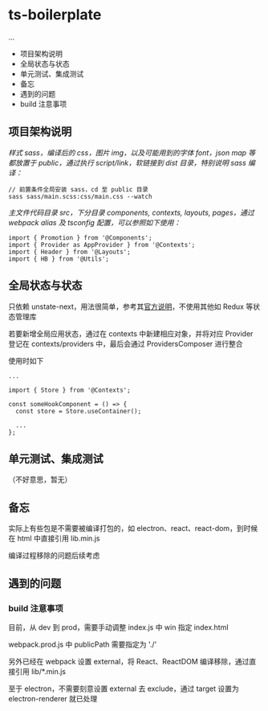 # ts-boilerplate

...

* 项目架构说明
* 全局状态与状态
* 单元测试、集成测试
* 备忘
* 遇到的问题
* build 注意事项


## 项目架构说明

*样式 sass，编译后的 css，图片 img，以及可能用到的字体 font，json map 等都放置于 public，通过执行 script/link，软链接到 dist 目录，特别说明 sass 编译：*

```
// 前置条件全局安装 sass，cd 至 public 目录
sass sass/main.scss:css/main.css --watch
```


*主文件代码目录 src，下分目录 components, contexts, layouts, pages，通过 webpack alias 及 tsconfig 配置，可以参照如下使用：*

```tsx
import { Promotion } from '@Components';
import { Provider as AppProvider } from '@Contexts';
import { Header } from '@Layouts';
import { HB } from '@Utils';
```

## 全局状态与状态

只依赖 unstate-next，用法很简单，参考其[官方说明](https://github.com/jamiebuilds/unstated-next)，不使用其他如 Redux 等状态管理库

若要新增全局应用状态，通过在 contexts 中新建相应对象，并将对应 Provider 登记在 contexts/providers 中，最后会通过 ProvidersComposer 进行整合

使用时如下

```tsx
...

import { Store } from '@Contexts';

const someHookComponent = () => {
  const store = Store.useContainer();

  ...
};
```


## 单元测试、集成测试

（不好意思，暂无）


## 备忘

实际上有些包是不需要被编译打包的，如 electron、react、react-dom，到时候在 html 中直接引用 lib.min.js

编译过程移除的问题后续考虑


## 遇到的问题


### build 注意事项

目前，从 dev 到 prod，需要手动调整 index.js 中 win 指定 index.html

webpack.prod.js 中 publicPath 需要指定为 './'

另外已经在 webpack 设置 external，将 React、ReactDOM 编译移除，通过直接引用 lib/*.min.js

至于 electron，不需要刻意设置 external 去 exclude，通过 target 设置为 electron-renderer 就已处理
